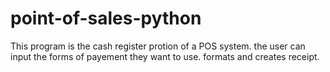 # point-of-sales-python
 This program is the cash register protion of a POS system. the user can input the forms of payement they want to use. formats and creates receipt.
